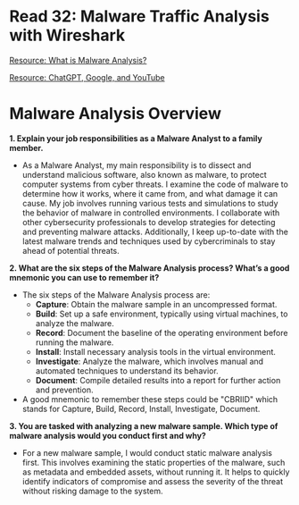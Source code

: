 # Read 32: Malware Traffic Analysis with Wireshark

[Resource: What is Malware Analysis?](https://www.spiceworks.com/it-security/data-security/articles/what-is-malware-analysis-definition-types-stages-best-practices/)

[Resource: ChatGPT, Google, and YouTube](https://www.youtube.com/watch?v=H1bb92CPSGk)

# Malware Analysis Overview

**1. Explain your job responsibilities as a Malware Analyst to a family member.**
- As a Malware Analyst, my main responsibility is to dissect and understand malicious software, also known as malware, to protect computer systems from cyber threats. I examine the code of malware to determine how it works, where it came from, and what damage it can cause. My job involves running various tests and simulations to study the behavior of malware in controlled environments. I collaborate with other cybersecurity professionals to develop strategies for detecting and preventing malware attacks. Additionally, I keep up-to-date with the latest malware trends and techniques used by cybercriminals to stay ahead of potential threats.

**2. What are the six steps of the Malware Analysis process? What’s a good mnemonic you can use to remember it?**
- The six steps of the Malware Analysis process are:
  - **Capture**: Obtain the malware sample in an uncompressed format.
  - **Build**: Set up a safe environment, typically using virtual machines, to analyze the malware.
  - **Record**: Document the baseline of the operating environment before running the malware.
  - **Install**: Install necessary analysis tools in the virtual environment.
  - **Investigate**: Analyze the malware, which involves manual and automated techniques to understand its behavior.
  - **Document**: Compile detailed results into a report for further action and prevention.
- A good mnemonic to remember these steps could be "CBRIID" which stands for Capture, Build, Record, Install, Investigate, Document.

**3. You are tasked with analyzing a new malware sample. Which type of malware analysis would you conduct first and why?**
- For a new malware sample, I would conduct static malware analysis first. This involves examining the static properties of the malware, such as metadata and embedded assets, without running it. It helps to quickly identify indicators of compromise and assess the severity of the threat without risking damage to the system.
